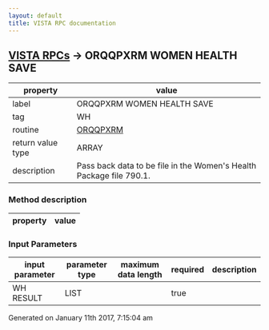 ```yaml
---
layout: default
title: VISTA RPC documentation
---
```




## [VISTA RPCs](TableOfContent.md) &#8594; ORQQPXRM WOMEN HEALTH SAVE 

 property | value 
--- | --- 
 label | ORQQPXRM WOMEN HEALTH SAVE
 tag | WH
 routine | [ORQQPXRM](http://code.osehra.org/dox/Routine_ORQQPXRM_source.html)
 return value type | ARRAY
 description | Pass back data to be file in the Women's Health Package file 790.1.


### Method description

 property | value 
--- | --- 

### Input Parameters

| input parameter | parameter type | maximum data length | required | description | 
| --- | --- | --- | --- | --- | 
| WH RESULT | LIST |  | true |  | 




 Generated on January 11th 2017, 7:15:04 am